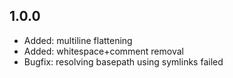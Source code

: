 ## 1.0.0 ##

* Added: multiline flattening
* Added: whitespace+comment removal
* Bugfix: resolving basepath using symlinks failed